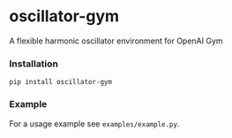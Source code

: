 # oscillator-gym
A flexible harmonic oscillator environment for OpenAI Gym

### Installation
```
pip install oscillator-gym
```

### Example
For a usage example see `examples/example.py`.

